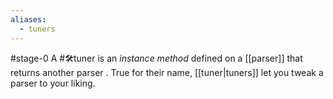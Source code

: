 ```yaml
---
aliases:
  - tuners
---
```

#stage-0 
A #🛠️tuner is an *instance method* defined on a [[parser]] that returns another parser . True for their name, [[tuner|tuners]] let you tweak a parser to your liking.

